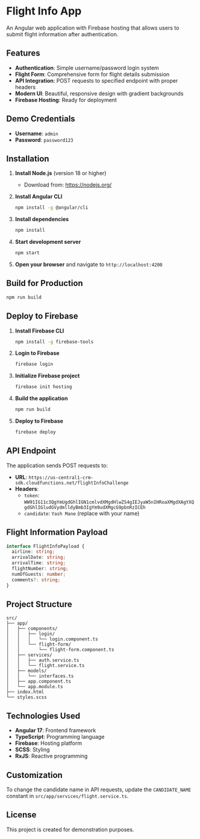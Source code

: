 # Flight Info App

An Angular web application with Firebase hosting that allows users to submit flight information after authentication.

## Features

- **Authentication**: Simple username/password login system
- **Flight Form**: Comprehensive form for flight details submission
- **API Integration**: POST requests to specified endpoint with proper headers
- **Modern UI**: Beautiful, responsive design with gradient backgrounds
- **Firebase Hosting**: Ready for deployment

## Demo Credentials

- **Username**: `admin`
- **Password**: `password123`

## Installation

1. **Install Node.js** (version 18 or higher)
   - Download from: https://nodejs.org/

2. **Install Angular CLI**
   ```bash
   npm install -g @angular/cli
   ```

3. **Install dependencies**
   ```bash
   npm install
   ```

4. **Start development server**
   ```bash
   npm start
   ```

5. **Open your browser** and navigate to `http://localhost:4200`

## Build for Production

```bash
npm run build
```

## Deploy to Firebase

1. **Install Firebase CLI**
   ```bash
   npm install -g firebase-tools
   ```

2. **Login to Firebase**
   ```bash
   firebase login
   ```

3. **Initialize Firebase project**
   ```bash
   firebase init hosting
   ```

4. **Build the application**
   ```bash
   npm run build
   ```

5. **Deploy to Firebase**
   ```bash
   firebase deploy
   ```

## API Endpoint

The application sends POST requests to:
- **URL**: `https://us-central1-crm-sdk.cloudfunctions.net/flightInfoChallenge`
- **Headers**: 
  - `token`: `WW91IG11c3QgYmUgdGhlIGN1cmlvdXMgdHlwZS4gIEJyaW5nIHRoaXMgdXAgYXQgdGhlIGludGVydmlldyBmb3IgYm9udXMgcG9pbnRzICEh`
  - `candidate`: `Yash Mane` (replace with your name)

## Flight Information Payload

```typescript
interface FlightInfoPayload {
  airline: string;
  arrivalDate: string;
  arrivalTime: string;
  flightNumber: string;
  numOfGuests: number;
  comments?: string;
}
```

## Project Structure

```
src/
├── app/
│   ├── components/
│   │   ├── login/
│   │   │   └── login.component.ts
│   │   └── flight-form/
│   │       └── flight-form.component.ts
│   ├── services/
│   │   ├── auth.service.ts
│   │   └── flight.service.ts
│   ├── models/
│   │   └── interfaces.ts
│   ├── app.component.ts
│   └── app.module.ts
├── index.html
└── styles.scss
```

## Technologies Used

- **Angular 17**: Frontend framework
- **TypeScript**: Programming language
- **Firebase**: Hosting platform
- **SCSS**: Styling
- **RxJS**: Reactive programming

## Customization

To change the candidate name in API requests, update the `CANDIDATE_NAME` constant in `src/app/services/flight.service.ts`.

## License

This project is created for demonstration purposes.
